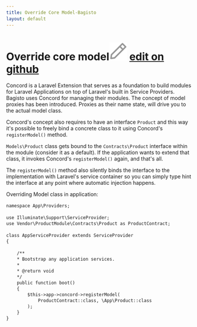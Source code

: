 ```yaml
---
title: Override Core Model-Bagisto
layout: default
---
```



# Override core model<span class="edit-github"><img src="/assets/images/Icon-Pencil-Large.svg"/> <a href="https://github.com/bagisto/bagisto-docs/blob/master/override-core-model.md">edit on github</a></span>

Concord is a Laravel Extension that serves as a foundation to build modules for Laravel Applications on top of Laravel's built in Service Providers. Bagisto uses Concord for managing their modules. The concept of model proxies has been introduced. Proxies as their name state, will drive you to the actual model class.

Concord's concept also requires to have an interface `Product` and this way it's possible to freely bind a concrete class to it using Concord's `registerModel()` method.

`Models\Product` class gets bound to the `Contracts\Product` interface within the module (consider it as a default). If the application wants to extend that class, it invokes Concord's `registerModel()` again, and that's all.

The `registerModel()` method also silently binds the interface to the implementation with Laravel's service container so you can simply type hint the interface at any point where automatic injection happens.

Overriding Model class in application:


    namespace App\Providers;

    use Illuminate\Support\ServiceProvider;
    use Vendor\ProductModule\Contracts\Product as ProductContract;

    class AppServiceProvider extends ServiceProvider
    {

        /**
        * Bootstrap any application services.
        *
        * @return void
        */
        public function boot()
        {
            $this->app->concord->registerModel(
                ProductContract::class, \App\Product::class
            );
        }
    }